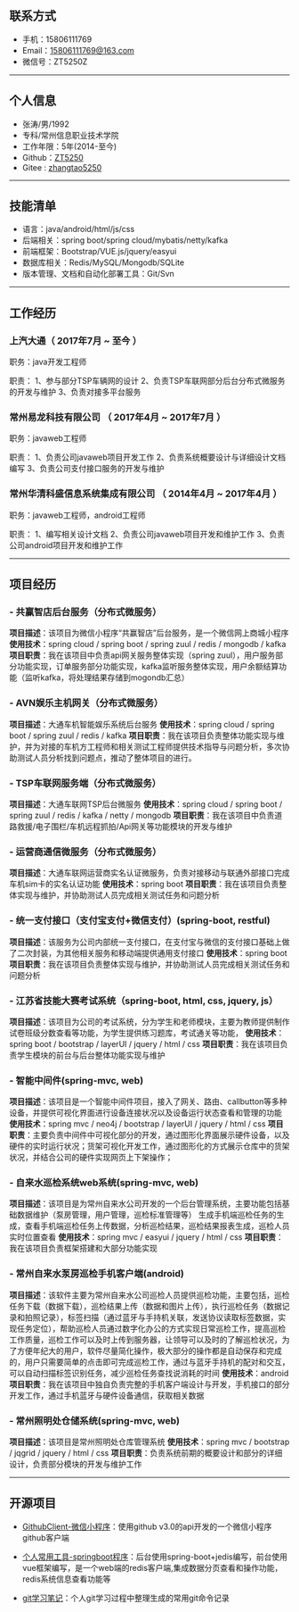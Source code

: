 ## 联系方式

- 手机：15806111769
- Email：15806111769@163.com
- 微信号：ZT5250Z

---

## 个人信息

 - 张涛/男/1992 
 - 专科/常州信息职业技术学院 
 - 工作年限：5年(2014-至今)
 - Github：[ZT5250](https://github.com/ZT5250)
 - Gitee : [zhangtao5250](https://gitee.com/zhangtao5250)
 
---

## 技能清单

- 语言：java/android/html/js/css
- 后端相关：spring boot/spring cloud/mybatis/netty/kafka
- 前端框架：Bootstrap/VUE.js/jquery/easyui
- 数据库相关：Redis/MySQL/Mongodb/SQLite
- 版本管理、文档和自动化部署工具：Git/Svn


---

## 工作经历

### 上汽大通（ 2017年7月 ~ 至今 ）

职务：java开发工程师

职责：
1、参与部分TSP车辆网的设计
2、负责TSP车联网部分后台分布式微服务的开发与维护
3、负责对接多平台服务
  
### 常州易龙科技有限公司 （ 2017年4月 ~ 2017年7月 ）

职务：javaweb工程师

职责：
1、负责公司javaweb项目开发工作
2、负责系统概要设计与详细设计文档编写
3、负责公司支付接口服务的开发与维护


### 常州华清科盛信息系统集成有限公司 （ 2014年4月 ~ 2017年4月 ）
职务：javaweb工程师，android工程师

职责：
1、编写相关设计文档
2、负责公司javaweb项目开发和维护工作
3、负责公司android项目开发和维护工作

---

## 项目经历

### - 共赢智店后台服务（分布式微服务）
**项目描述**：该项目为微信小程序“共赢智店”后台服务，是一个微信网上商城小程序
**使用技术**：spring cloud / spring boot / spring zuul / redis / mongodb / kafka
**项目职责**：我在该项目中负责api网关服务整体实现（spring zuul），用户服务部分功能实现，订单服务部分功能实现，kafka监听服务整体实现，用户余额结算功能（监听kafka，将处理结果存储到mogondb汇总）

### - AVN娱乐主机网关（分布式微服务）

**项目描述**：大通车机智能娱乐系统后台服务
**使用技术**：spring cloud / spring boot / spring zuul / redis / kafka
**项目职责**：我在该项目负责整体功能实现与维护，并为对接的车机方工程师和相关测试工程师提供技术指导与问题分析，多次协助测试人员分析找到问题点，推动了整体项目的进行。


### - TSP车联网服务端（分布式微服务）

**项目描述**：大通车联网TSP后台微服务
**使用技术**：spring cloud / spring boot / spring zuul / redis / kafka / netty / mongodb
**项目职责**：我在该项目中负责道路救援/电子围栏/车机远程抓拍/Api网关等功能模块的开发与维护


### - 运营商通信微服务（分布式微服务）

**项目描述**：大通车联网运营商实名认证微服务，负责对接移动与联通外部接口完成车机sim卡的实名认证功能
**使用技术**：spring boot
**项目职责**：我在该项目负责整体实现与维护，并协助测试人员完成相关测试任务和问题分析

### - 统一支付接口（支付宝支付+微信支付）(spring-boot, restful)

**项目描述**：该服务为公司内部统一支付接口，在支付宝与微信的支付接口基础上做了二次封装，为其他相关服务和移动端提供通用支付接口
**使用技术**：spring boot
**项目职责**：我在该项目负责整体实现与维护，并协助测试人员完成相关测试任务和问题分析


### - 江苏省技能大赛考试系统（spring-boot, html, css, jquery, js）

**项目描述**：该项目为公司的考试系统，分为学生和老师模块，主要为教师提供制作试卷班级分数查看等功能，为学生提供练习题库，考试通关等功能，
**使用技术**：spring boot / bootstrap / layerUI / jquery / html / css
**项目职责**：我在该项目负责学生模块的前台与后台整体功能实现与维护

### - 智能中间件(spring-mvc, web)

**项目描述**：该项目是一个智能中间件项目，接入了网关、路由、callbutton等多种设备，并提供可视化界面进行设备连接状况以及设备运行状态查看和管理的功能
**使用技术**：spring mvc / neo4j / bootstrap / layerUI / jquery / html / css 
**项目职责**：主要负责中间件中可视化部分的开发，通过图形化界面展示硬件设备，以及硬件的实时运行状况；货架可视化开发工作，通过图形化的方式展示仓库中的货架状况，并结合公司的硬件实现网页上下架操作；


### - 自来水巡检系统web系统(spring-mvc, web)

**项目描述**：该项目是为常州自来水公司开发的一个后台管理系统，主要功能包括基础数据维护（泵房管理，用户管理，巡检标准管理等） 生成手机端巡检任务的生成，查看手机端巡检任务上传数据，分析巡检结果，巡检结果报表生成，巡检人员实时位置查看
**使用技术**：spring mvc / easyui / jquery / html / css
**项目职责**：我在该项目负责框架搭建和大部分功能实现


### - 常州自来水泵房巡检手机客户端(android)

**项目描述**：该软件主要为常州自来水公司巡检人员提供巡检功能，主要包括，巡检任务下载（数据下载），巡检结果上传（数据和图片上传），执行巡检任务（数据记录和拍照记录），标签扫描（通过蓝牙与手持机关联，发送协议读取标签数据，实现任务定位），帮助巡检人员通过数字化办公的方式实现日常巡检工作，提高巡检工作质量，巡检工作可以及时上传到服务器，让领导可以及时的了解巡检状况，为了方便年纪大的用户，软件尽量简化操作，极大部分的操作都是自动保存和完成的，用户只需要简单的点击即可完成巡检工作，通过与蓝牙手持机的配对和交互，可以自动扫描标签识别任务，减少巡检任务查找说消耗的时间
**使用技术**：android
**项目职责**：我在该项目中独自负责完整的手机客户端设计与开发，手机接口的部分开发工作，通过手机蓝牙与硬件设备通信，获取相关数据

 

### - 常州照明处仓储系统(spring-mvc, web)

**项目描述**：该项目是常州照明处仓库管理系统
**使用技术**：spring mvc / bootstrap / jqgrid / jquery / html / css
**项目职责**：负责系统前期的概要设计和部分的详细设计，负责部分模块的开发与维护工作

---

## 开源项目

  - [GithubClient-微信小程序](https://github.com/ZT5250/GitHubClient)：使用github v3.0的api开发的一个微信小程序github客户端

  - [个人常用工具-springboot程序](https://gitee.com/zhangtao5250/personal-common-utils)：后台使用spring-boot+jedis编写，前台使用vue框架编写，是一个web端的redis客户端,集成数据分页查看和操作功能，redis系统信息查看功能等
  - [git学习笔记](https://github.com/ZT5250/gitLearning)：个人git学习过程中整理生成的常用git命令记录
